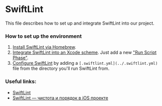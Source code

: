 # SwiftLint

This file describes how to set up and integrate SwiftLint into our project.

### How to set up the environment

1. [Install SwiftLint via Homebrew](https://github.com/realm/SwiftLint#using-homebrew).
2. [Integrate SwiftLint into an Xcode scheme](https://github.com/realm/SwiftLint#xcode). Just add a new ["Run Script Phase"](https://indiestack.com/2014/12/speeding-up-custom-script-phases/).
3. [Configure SwiftLint](https://github.com/realm/SwiftLint#configuration) by adding a `[.swiftlint.yml](../.swiftlint.yml)` file from the directory you'll run SwiftLint from. 

### Useful links:

- [SwiftLint](https://github.com/realm/SwiftLint)
- [SwiftLint — чистота и порядок в iOS проекте](https://habr.com/ru/company/tinkoff/blog/317892/)
